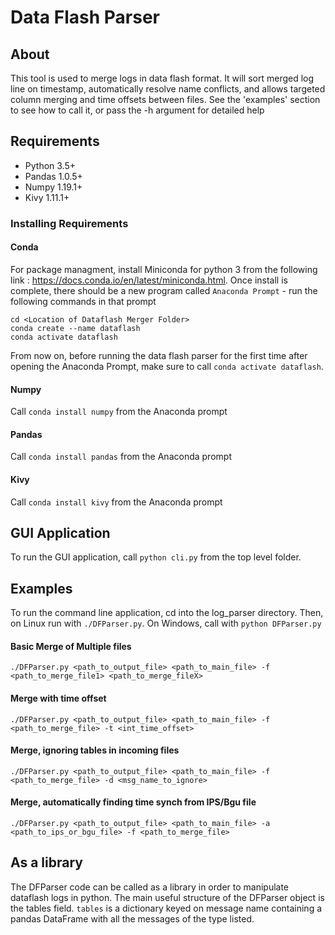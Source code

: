 # Data Flash Parser
## About  
This tool is used to merge logs in data flash format. It will sort merged log line on timestamp, automatically resolve name conflicts, and allows targeted column merging and time offsets between files. See the 'examples' section to see how to call it, or pass the -h argument for detailed help  

## Requirements
- Python 3.5+
- Pandas 1.0.5+
- Numpy 1.19.1+
- Kivy 1.11.1+

### Installing Requirements
#### Conda
For package managment, install Miniconda for python 3 from the following link : https://docs.conda.io/en/latest/miniconda.html. Once install is complete, there should be a new program called `Anaconda Prompt` - run the following commands in that prompt

```
cd <Location of Dataflash Merger Folder>
conda create --name dataflash
conda activate dataflash
```

From now on, before running the data flash parser for the first time after opening the Anaconda Prompt, make sure to call `conda activate dataflash`.

#### Numpy
Call `conda install numpy` from the Anaconda prompt

#### Pandas
Call `conda install pandas` from the Anaconda prompt

#### Kivy
Call `conda install kivy` from the Anaconda prompt
## GUI Application
To run the GUI application, call `python cli.py` from the top level folder.

## Examples
To run the command line application, cd into the log_parser directory. Then, on Linux run with `./DFParser.py`. On Windows, call with `python DFParser.py`
#### Basic Merge of Multiple files
`./DFParser.py <path_to_output_file> <path_to_main_file> -f <path_to_merge_file1> <path_to_merge_fileX>`  
#### Merge with time offset  
`./DFParser.py <path_to_output_file> <path_to_main_file> -f <path_to_merge_file> -t <int_time_offset>`  
#### Merge, ignoring tables in incoming files  
`./DFParser.py <path_to_output_file> <path_to_main_file> -f <path_to_merge_file> -d <msg_name_to_ignore>`  
#### Merge, automatically finding time synch from IPS/Bgu file
`./DFParser.py <path_to_output_file> <path_to_main_file> -a <path_to_ips_or_bgu_file> -f <path_to_merge_file>`  

## As a library
The DFParser code can be called as a library in order to manipulate dataflash logs in python. The main useful structure of the DFParser object is the tables field. `tables` is a dictionary keyed on message name containing a pandas DataFrame with all the messages of the type listed. 
